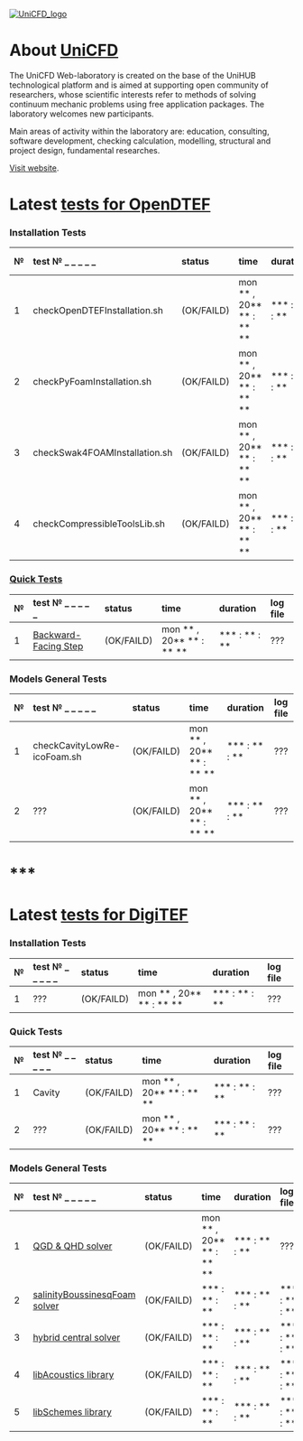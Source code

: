 [![UniCFD_logo](https://raw.githubusercontent.com/VatutinKirill/UniCFD-Lab-Testing/master/docs/small_final_compact.png)](https://unicfd.ru/en/)

# About [UniCFD](https://unicfd.ru/en/)

The UniCFD Web-laboratory is created on the base of the UniHUB technological platform and is aimed at supporting open community of researchers, whose scientific interests refer to methods of solving continuum mechanic problems using free application packages. The laboratory welcomes new participants.

Main areas of activity within the laboratory are: education, consulting, software development, checking calculation, modelling, structural and project design, fundamental researches.


[Visit website](https://unicfd.ru/en/).


# Latest [tests for OpenDTEF](https://vatutinkirill.github.io/UniCFD-Lab-Testing/OpenDTEF-Tests)

### Installation Tests

| № | test № _ _ _ _ _              | status     | time                     |    duration   | log file |
|:--|:------------------------------|:-----------|:-------------------------|:--------------|:---------|
|  1| checkOpenDTEFInstallation.sh  | (OK/FAILD) | mon ** , 20** ** : ** ** | *** : ** : ** |    ???   |
|  2| checkPyFoamInstallation.sh    | (OK/FAILD) | mon ** , 20** ** : ** ** | *** : ** : ** |    ???   |
|  3| checkSwak4FOAMInstallation.sh | (OK/FAILD) | mon ** , 20** ** : ** ** | *** : ** : ** |    ???   |
|  4| checkCompressibleToolsLib.sh  | (OK/FAILD) | mon ** , 20** ** : ** ** | *** : ** : ** |    ???   |

### [Quick Tests](./OpenDTEF-Tests)

| № | test № _ _ _ _ _                               |   status   |           time           |    duration   | log file |
|:--|:-----------------------------------------------|:-----------|:-------------------------|:--------------|:---------|
|  1| [Backward-Facing Step](./OpenDTEF-Tests/Backward-Facing-Step) | (OK/FAILD) | mon ** , 20** ** : ** ** | *** : ** : ** |    ???   |

### Models General Tests

| № | test  № _ _ _ _ _           | status     |           time           |    duration   | log file    |
|:--|:----------------------------|:-----------|:-------------------------|:--------------|:------------|
|  1| checkCavityLowRe-icoFoam.sh | (OK/FAILD) | mon ** , 20** ** : ** ** | *** : ** : ** |     ???     |
|  2|             ???             | (OK/FAILD) | mon ** , 20** ** : ** ** | *** : ** : ** |     ???     |

# ***

# Latest [tests for DigiTEF](https://vatutinkirill.github.io/UniCFD-Lab-Testing/DigiTEF-Tests)

### Installation Tests

| № | test № _ _ _ _ _ |   status   |           time           |    duration   | log file |
|:--|:-----------------|:-----------|:-------------------------|:--------------|:---------|
|  1|        ???       | (OK/FAILD) | mon ** , 20** ** : ** ** | *** : ** : ** |    ???   |

### Quick Tests

| № | test № _ _ _ _ _ |  status    |           time           |    duration   | log file |
|:--|:-----------------|:-----------|:-------------------------|:--------------|:---------|
|  1|      Cavity      | (OK/FAILD) | mon ** , 20** ** : ** ** | *** : ** : ** |    ???   |
|  2|       ???        | (OK/FAILD) | mon ** , 20** ** : ** ** | *** : ** : ** |    ???   |

### Models General Tests

| № | test № _ _ _ _ _  | status |      time       |    duration   | log file |
|:--|:------------------|:-------|:--------------|:--------------|:---------|
|  1 | [QGD & QHD solver](https://github.com/unicfdlab/QGDsolver) | (OK/FAILD) | mon ** , 20** ** : ** ** | *** : ** : ** |    ???   |
|  2| [salinityBoussinesqFoam solver](https://github.com/unicfdlab/salinityBoussinesqPimpleFoam) | (OK/FAILD) | *** : ** : ** | *** : ** : ** | *** : ** : ** | *** : ** : ** |    ???   |
|  3| [hybrid central solver](https://github.com/unicfdlab/hybridCentralSolvers) | (OK/FAILD) | *** : ** : ** | *** : ** : ** | *** : ** : ** | *** : ** : ** |    ???   |
|  4| [libAcoustics library](https://github.com/unicfdlab/libAcoustics) | (OK/FAILD) | *** : ** : ** | *** : ** : ** | *** : ** : ** | *** : ** : ** |    ???   |
|  5| [libSchemes library](https://github.com/unicfdlab/libSchemes) | (OK/FAILD) | *** : ** : ** | *** : ** : ** | *** : ** : ** | *** : ** : ** |    ???   |
